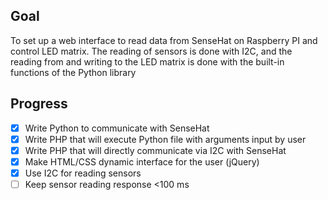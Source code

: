 ## Goal

To set up a web interface to read data from SenseHat on Raspberry PI and control LED matrix.
The reading of sensors is done with I2C, and the reading from and writing to the LED matrix is done with the built-in functions of the Python library

## Progress
- [x] Write Python to communicate with SenseHat
- [x] Write PHP that will execute Python file with arguments input by user
- [x] Write PHP that will directly communicate via I2C with SenseHat
- [x] Make HTML/CSS dynamic interface for the user (jQuery)
- [x] Use I2C for reading sensors
- [ ] Keep sensor reading response <100 ms
